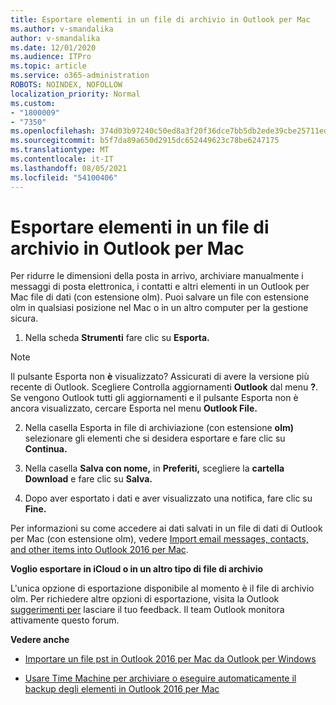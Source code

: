```yaml
---
title: Esportare elementi in un file di archivio in Outlook per Mac
ms.author: v-smandalika
author: v-smandalika
ms.date: 12/01/2020
ms.audience: ITPro
ms.topic: article
ms.service: o365-administration
ROBOTS: NOINDEX, NOFOLLOW
localization_priority: Normal
ms.custom:
- "1800009"
- "7350"
ms.openlocfilehash: 374d03b97240c50ed8a3f20f36dce7bb5db2ede39cbe25711ed615efdbe1ac93
ms.sourcegitcommit: b5f7da89a650d2915dc652449623c78be6247175
ms.translationtype: MT
ms.contentlocale: it-IT
ms.lasthandoff: 08/05/2021
ms.locfileid: "54100406"
---
```

# <a name="export-items-to-an-archive-file-in-outlook-for-mac"></a>Esportare elementi in un file di archivio in Outlook per Mac

Per ridurre le dimensioni della posta in arrivo, archiviare manualmente i messaggi di posta elettronica, i contatti e altri elementi in un Outlook per Mac file di dati (con estensione olm). Puoi salvare un file con estensione olm in qualsiasi posizione nel Mac o in un altro computer per la gestione sicura.

1. Nella scheda **Strumenti** fare clic su **Esporta.**

> [!NOTE]
> Il pulsante Esporta non **è** visualizzato? Assicurati di avere la versione più recente di Outlook. Scegliere Controlla aggiornamenti **Outlook** dal menu **?**. Se vengono Outlook tutti gli aggiornamenti e il pulsante  Esporta non  è ancora visualizzato, cercare Esporta nel menu **Outlook File.**

2. Nella casella Esporta in file di archiviazione (con estensione **olm)** selezionare gli elementi che si desidera esportare e fare clic su **Continua.**

3. Nella casella **Salva con nome,** in **Preferiti,** scegliere la **cartella Download** e fare clic su **Salva.**

4. Dopo aver esportato i dati e aver visualizzato una notifica, fare clic su **Fine.**

Per informazioni su come accedere ai dati salvati in un file di dati di Outlook per Mac (con estensione olm), vedere [Import email messages, contacts, and other items into Outlook 2016 per Mac](https://support.microsoft.com/office/import-and-export-outlook-email-contacts-and-calendar-92577192-3881-4502-b79d-c3bbada6c8ef#ID0EAACAAA=macOS).

**Voglio esportare in iCloud o in un altro tipo di file di archivio**

L'unica opzione di esportazione disponibile al momento è il file di archivio olm. Per richiedere altre opzioni di esportazione, visita la Outlook [suggerimenti per](https://outlook.uservoice.com/) lasciare il tuo feedback. Il team Outlook monitora attivamente questo forum.

**Vedere anche**

- [Importare un file pst in Outlook 2016 per Mac da Outlook per Windows](https://support.microsoft.com/office/import-a-pst-file-into-outlook-for-mac-from-outlook-for-windows-b4a6a1d6-94bb-4c85-a4fc-a83dc690e18c)

- [Usare Time Machine per archiviare o eseguire automaticamente il backup degli elementi in Outlook 2016 per Mac](https://support.microsoft.com/office/automatically-archive-or-back-up-outlook-for-mac-items-441fcce5-2262-4b64-ac8c-fa949df989f5)
